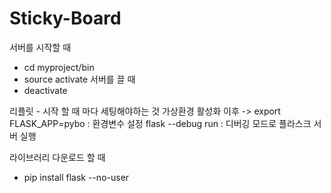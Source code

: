 # Sticky-Board
서버를 시작할 때
- cd myproject/bin
- source activate
서버를 끌 때
- deactivate

리플릿 - 시작 할 때 마다 세팅해야하는 것
가상환경 활성화 이후
-> export FLASK_APP=pybo : 환경변수 설정
   flask --debug run : 디버깅 모드로 플라스크 서버 실행


라이브러리 다운로드 할 때
- pip install flask --no-user